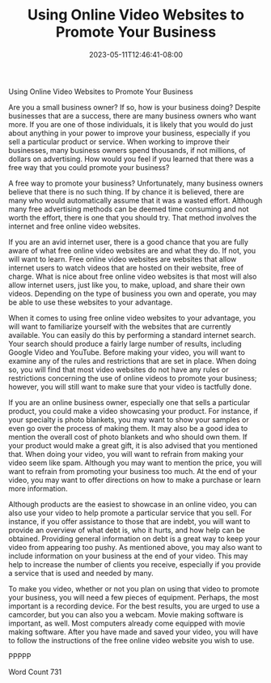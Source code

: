 ﻿---
title: "Using Online Video Websites to Promote Your Business"
date: 2023-05-11T12:46:41-08:00
description: "Video Sites Tips for Web Success"
featured_image: "/images/Video Sites.jpg"
tags: ["Video Sites"]
---

Using Online Video Websites to Promote Your Business

Are you a small business owner?  If so, how is your business doing?  Despite businesses that are a success, there are many business owners who want more.  If you are one of those individuals, it is likely that you would do just about anything in your power to improve your business, especially if you sell a particular product or service. When working to improve their businesses, many business owners spend thousands, if not millions, of dollars on advertising.  How would you feel if you learned that there was a free way that you could promote your business?

A free way to promote your business?  Unfortunately, many business owners believe that there is no such thing.  If by chance it is believed, there are many who would automatically assume that it was a wasted effort. Although many free advertising methods can be deemed time consuming and not worth the effort, there is one that you should try. That method involves the internet and free online video websites.  

If you are an avid internet user, there is a good chance that you are fully aware of what free online video websites are and what they do.  If not, you will want to learn.  Free online video websites are websites that allow internet users to watch videos that are hosted on their website, free of charge. What is nice about free online video websites is that most will also allow internet users, just like you, to make, upload, and share their own videos.  Depending on the type of business you own and operate, you may be able to use these websites to your advantage.  

When it comes to using free online video websites to your advantage, you will want to familiarize yourself with the websites that are currently available. You can easily do this by performing a standard internet search.  Your search should produce a fairly large number of results, including Google Video and YouTube.  Before making your video, you will want to examine any of the rules and restrictions that are set in place.  When doing so, you will find that most video websites do not have any rules or restrictions concerning the use of online videos to promote your business; however, you will still want to make sure that your video is tactfully done.  

If you are an online business owner, especially one that sells a particular product, you could make a video showcasing your product.  For instance, if your specialty is photo blankets, you may want to show your samples or even go over the process of making them. It may also be a good idea to mention the overall cost of photo blankets and who should own them.  If your product would make a great gift, it is also advised that you mentioned that. When doing your video, you will want to refrain from making your video seem like spam. Although you may want to mention the price, you will want to refrain from promoting your business too much. At the end of your video, you may want to offer directions on how to make a purchase or learn more information.

Although products are the easiest to showcase in an online video, you can also use your video to help promote a particular service that you sell. For instance, if you offer assistance to those that are indebt, you will want to provide an overview of what debt is, who it hurts, and how help can be obtained. Providing general information on debt is a great way to keep your video from appearing too pushy.  As mentioned above, you may also want to include information on your business at the end of your video.  This may help to increase the number of clients you receive, especially if you provide a service that is used and needed by many.

To make you video, whether or not you plan on using that video to promote your business, you will need a few pieces of equipment.  Perhaps, the most important is a recording device.  For the best results, you are urged to use a camcorder, but you can also you a webcam.  Movie making software is important, as well.  Most computers already come equipped with movie making software. After you have made and saved your video, you will have to follow the instructions of the free online video website you wish to use.  

PPPPP

Word Count 731

